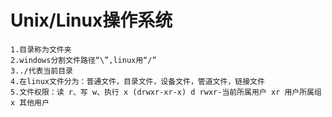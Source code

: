 # Unix/Linux操作系统

    1.目录称为文件夹
    2.windows分割文件路径“\”,linux用“/”
    3../代表当前目录
    4.在linux文件分为：普通文件，目录文件，设备文件，管道文件，链接文件
    5.文件权限：读 r、写 w、执行 x (drwxr-xr-x) d rwxr-当前所属用户 xr 用户所属组 x 其他用户  
